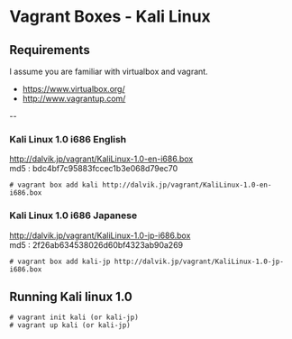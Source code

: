 Vagrant Boxes - Kali Linux
=============================

## Requirements
I assume you are familiar with virtualbox and vagrant.  
- https://www.virtualbox.org/  
- http://www.vagrantup.com/  

--

### Kali Linux 1.0 i686 English  
http://dalvik.jp/vagrant/KaliLinux-1.0-en-i686.box  
md5 : bdc4bf7c95883fccec1b3e068d79ec70  

    # vagrant box add kali http://dalvik.jp/vagrant/KaliLinux-1.0-en-i686.box


### Kali Linux 1.0 i686 Japanese  
http://dalvik.jp/vagrant/KaliLinux-1.0-jp-i686.box  
md5 : 2f26ab634538026d60bf4323ab90a269

    # vagrant box add kali-jp http://dalvik.jp/vagrant/KaliLinux-1.0-jp-i686.box 


## Running Kali linux 1.0

    # vagrant init kali (or kali-jp)
    # vagrant up kali (or kali-jp)
    
